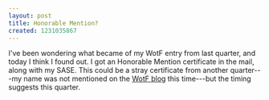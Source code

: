 ```yaml
---
layout: post
title: Honorable Mention?
created: 1231035867
---
```

I've been wondering what became of my WotF entry from last quarter, and today I think I found out.  I got an Honorable Mention certificate in the mail, along with my SASE.  This could be a stray certificate from another quarter---my name was not mentioned on the [WotF blog](http://wotfblog.galaxypress.com/) this time---but the timing suggests this quarter.
